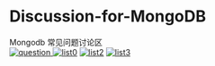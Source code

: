 # Discussion-for-MongoDB

Mongodb  常见问题讨论区   
[![question](https://cloud.githubusercontent.com/assets/1147451/7267465/5c872b74-e8ee-11e4-9005-ba60df38b0fa.png)
](https://github.com/JinMuInfo/Discussion-for-MongoDB/issues/new)
[![list0](https://cloud.githubusercontent.com/assets/1147451/7267590/002c36ec-e8f0-11e4-8ebc-90d34321657d.png)](https://github.com/JinMuInfo/Discussion-for-MongoDB/issues)
[![list2](https://cloud.githubusercontent.com/assets/1147451/7267584/f053267c-e8ef-11e4-9fd6-254c3d7772fc.png)](https://github.com/JinMuInfo/Discussion-for-MongoDB/issues?q=is%3Aissue+is%3Aclosed)
[![list3](https://cloud.githubusercontent.com/assets/1147451/7267623/aaccf7ee-e8f0-11e4-8d40-04c995a00196.png)
](https://jinmuinfo.github.io/MongoDB-Manual-zh/)
